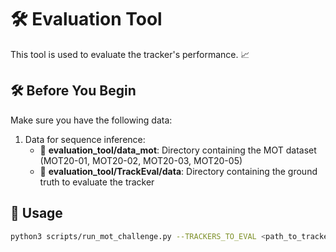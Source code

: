 # 🛠️ Evaluation Tool

This tool is used to evaluate the tracker's performance. 📈

## 🛠️ Before You Begin

Make sure you have the following data:

1. Data for sequence inference:
   - 📁 **evaluation_tool/data_mot**: Directory containing the MOT dataset (MOT20-01, MOT20-02, MOT20-03, MOT20-05)
   - 📁 **evaluation_tool/TrackEval/data**: Directory containing the ground truth to evaluate the tracker

## 🚀 Usage

```bash
python3 scripts/run_mot_challenge.py --TRACKERS_TO_EVAL <path_to_tracker_output> --iou_thresh <iou_threshold>
```
